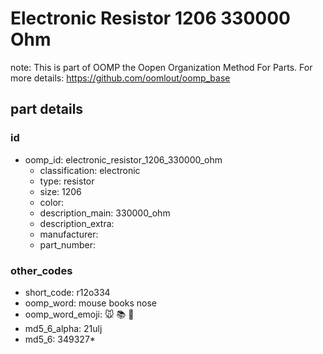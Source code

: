 # Electronic Resistor 1206 330000 Ohm  

note: This is part of OOMP the Oopen Organization Method For Parts. For more details: https://github.com/oomlout/oomp_base

##  part details





### id
* oomp_id: electronic_resistor_1206_330000_ohm
  * classification: electronic
  * type: resistor
  * size: 1206
  * color: 
  * description_main: 330000_ohm
  * description_extra: 
  * manufacturer: 
  * part_number: 

### other_codes
* short_code: r12o334
* oomp_word: mouse books nose
* oomp_word_emoji: :mouse: :books: :nose:
* md5_6_alpha: 21ulj
* md5_6: 349327* 
